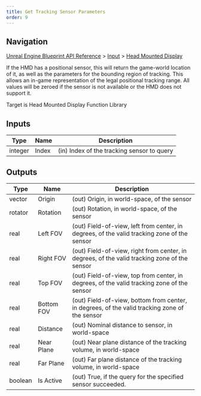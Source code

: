 ```yaml
---
title: Get Tracking Sensor Parameters
order: 9
---
```

## Navigation

[Unreal Engine Blueprint API Reference](https://dev.epicgames.com/documentation/en-us/unreal-engine/BlueprintAPI) > [Input](https://dev.epicgames.com/documentation/en-us/unreal-engine/BlueprintAPI/Input) > [Head Mounted Display](https://dev.epicgames.com/documentation/en-us/unreal-engine/BlueprintAPI/Input/HeadMountedDisplay)

If the HMD has a positional sensor, this will return the game-world location of it, as well as the parameters for the bounding region of tracking.
This allows an in-game representation of the legal positional tracking range. All values will be zeroed if the sensor is not available or the HMD does not support it.

Target is Head Mounted Display Function Library

## Inputs

| Type | Name | Description |
| --- | --- | --- |
| integer | Index | (in) Index of the tracking sensor to query |

## Outputs

| Type | Name | Description |
| --- | --- | --- |
| vector | Origin | (out) Origin, in world-space, of the sensor |
| rotator | Rotation | (out) Rotation, in world-space, of the sensor |
| real | Left FOV | (out) Field-of-view, left from center, in degrees, of the valid tracking zone of the sensor |
| real | Right FOV | (out) Field-of-view, right from center, in degrees, of the valid tracking zone of the sensor |
| real | Top FOV | (out) Field-of-view, top from center, in degrees, of the valid tracking zone of the sensor |
| real | Bottom FOV | (out) Field-of-view, bottom from center, in degrees, of the valid tracking zone of the sensor |
| real | Distance | (out) Nominal distance to sensor, in world-space |
| real | Near Plane | (out) Near plane distance of the tracking volume, in world-space |
| real | Far Plane | (out) Far plane distance of the tracking volume, in world-space |
| boolean | Is Active | (out) True, if the query for the specified sensor succeeded. |
